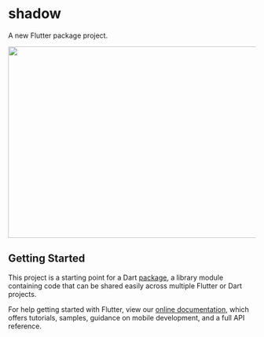 # shadow

A new Flutter package project.

<img src="https://github.com/Fethi1/Shadow/blob/master/Screenshot from 2019-09-08 14-58-07.png" width="850" height="390">

## Getting Started

This project is a starting point for a Dart
[package](https://flutter.dev/developing-packages/),
a library module containing code that can be shared easily across
multiple Flutter or Dart projects.

For help getting started with Flutter, view our 
[online documentation](https://flutter.dev/docs), which offers tutorials, 
samples, guidance on mobile development, and a full API reference.
